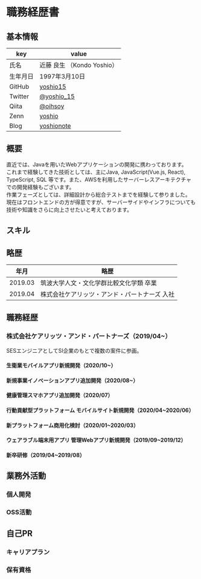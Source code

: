 # 職務経歴書
## 基本情報
| key | value |
| --- | ----- |
| 氏名 | 近藤 良生 （Kondo Yoshio） |
| 生年月日 | 1997年3月10日 |
| GitHub | [yoshio15](https://github.com/yoshio15) |
| Twitter | [@yoshio_15](https://twitter.com/yoshio_15) |
| Qiita | [@oihsoy](https://qiita.com/oihsoy) |
| Zenn | [yoshio](https://zenn.dev/yoshio) |
| Blog | [yoshionote](https://yoshionote.com/) |

## 概要
直近では、Javaを用いたWebアプリケーションの開発に携わっております。  
これまで経験してきた技術としては、主にJava, JavaScript(Vue.js, React), TypeScript, SQL 等です。また、AWSを利用したサーバーレスアーキテクチャでの開発経験もございます。  
作業フェーズとしては、詳細設計から総合テストまでを経験して参りました。  
現在はフロントエンドの方が得意ですが、サーバーサイドやインフラについても技術や知識をさらに向上させたいと考えております。  

## スキル

## 略歴
| 年月 | 略歴 |
| --- | ----- |
| 2019.03 | 筑波大学人文・文化学群比較文化学類 卒業 |
| 2019.04 | 株式会社ケアリッツ・アンド・パートナーズ 入社 |

## 職務経歴
### 株式会社ケアリッツ・アンド・パートナーズ（2019/04~）
SESエンジニアとしてSI企業のもとで複数の案件に参画。
#### 生衛業モバイルアプリ新規開発（2020/10~）
#### 新規事業イノベーションアプリ追加開発（2020/08~）
#### 健康管理スマホアプリ追加開発（2020/07）
#### 行動貢献型プラットフォーム モバイルサイト新規開発（2020/04~2020/06）
#### 新プラットフォーム商用化検討（2020/01~2020/03）
#### ウェアラブル端末用アプリ 管理Webアプリ新規開発（2019/09~2019/12）
#### 新卒研修（2019/04~2019/08）

## 業務外活動
### 個人開発
### OSS活動

## 自己PR
### キャリアプラン
### 保有資格
